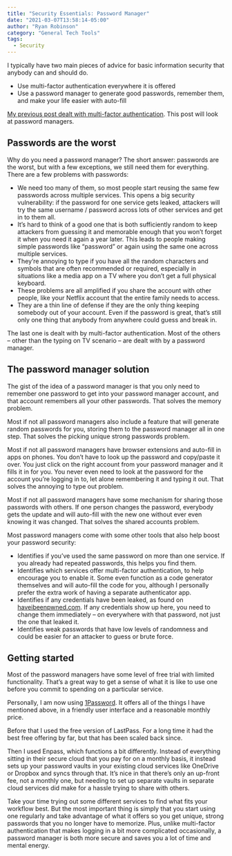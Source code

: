 ```yaml
---
title: "Security Essentials: Password Manager"
date: "2021-03-07T13:58:14-05:00"
author: "Ryan Robinson"
category: "General Tech Tools"
tags:
  - Security
---
```


I typically have two main pieces of advice for basic information security that anybody can and should do.

- Use multi-factor authentication everywhere it is offered
- Use a password manager to generate good passwords, remember them, and make your life easier with auto-fill

[My previous post dealt with multi-factor authentication](https://ryanlrobinson.wordpress.com/2021/03/07/security-essentials-multi-factor-authentication/). This post will look at password managers.

## Passwords are the worst

Why do you need a password manager? The short answer: passwords are the worst, but with a few exceptions, we still need them for everything. There are a few problems with passwords:

- We need too many of them, so most people start reusing the same few passwords across multiple services. This opens a big security vulnerability: if the password for one service gets leaked, attackers will try the same username / password across lots of other services and get in to them all.
- It’s hard to think of a good one that is both sufficiently random to keep attackers from guessing it and memorable enough that you won’t forget it when you need it again a year later. This leads to people making simple passwords like “password” or again using the same one across multiple services.
- They’re annoying to type if you have all the random characters and symbols that are often recommended or required, especially in situations like a media app on a TV where you don’t get a full physical keyboard.
- These problems are all amplified if you share the account with other people, like your Netflix account that the entire family needs to access.
- They are a thin line of defense if they are the only thing keeping somebody out of your account. Even if the password is great, that’s still only one thing that anybody from anywhere could guess and break in.

The last one is dealt with by multi-factor authentication. Most of the others – other than the typing on TV scenario – are dealt with by a password manager.

## The password manager solution

The gist of the idea of a password manager is that you only need to remember one password to get into your password manager account, and that account remembers all your other passwords. That solves the memory problem.

Most if not all password managers also include a feature that will generate random passwords for you, storing them to the password manager all in one step. That solves the picking unique strong passwords problem.

Most if not all password managers have browser extensions and auto-fill in apps on phones. You don’t have to look up the password and copy/paste it over. You just click on the right account from your password manager and it fills it in for you. You never even need to look at the password for the account you’re logging in to, let alone remembering it and typing it out. That solves the annoying to type out problem.

Most if not all password managers have some mechanism for sharing those passwords with others. If one person changes the password, everybody gets the update and will auto-fill with the new one without ever even knowing it was changed. That solves the shared accounts problem.

Most password managers come with some other tools that also help boost your password security:

- Identifies if you’ve used the same password on more than one service. If you already had repeated passwords, this helps you find them.
- Identifies which services offer multi-factor authentication, to help encourage you to enable it. Some even function as a code generator themselves and will auto-fill the code for you, although I personally prefer the extra work of having a separate authenticator app.
- Identifies if any credentials have been leaked, as found on [haveibeenpwned.com](https://haveibeenpwned.com/). If any credentials show up here, you need to change them immediately – on everywhere with that password, not just the one that leaked it.
- Identifies weak passwords that have low levels of randomness and could be easier for an attacker to guess or brute force.

## Getting started

Most of the password managers have some level of free trial with limited functionality. That’s a great way to get a sense of what it is like to use one before you commit to spending on a particular service.

Personally, I am now using [1Password](https://1password.com/). It offers all of the things I have mentioned above, in a friendly user interface and a reasonable monthly price.

Before that I used the free version of LastPass. For a long time it had the best free offering by far, but that has been scaled back since.

Then I used Enpass, which functions a bit differently. Instead of everything sitting in their secure cloud that you pay for on a monthly basis, it instead sets up your password vaults in your existing cloud services like OneDrive or Dropbox and syncs through that. It’s nice in that there’s only an up-front fee, not a monthly one, but needing to set up separate vaults in separate cloud services did make for a hassle trying to share with others.

Take your time trying out some different services to find what fits your workflow best. But the most important thing is simply that you start using one regularly and take advantage of what it offers so you get unique, strong passwords that you no longer have to memorize. Plus, unlike multi-factor authentication that makes logging in a bit more complicated occasionally, a password manager is both more secure and saves you a lot of time and mental energy.
